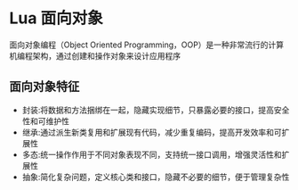 # Lua 面向对象
面向对象编程（Object Oriented Programming，OOP）是一种非常流行的计算机编程架构，通过创建和操作对象来设计应用程序

## 面向对象特征
* 封装:将数据和方法捆绑在一起，隐藏实现细节，只暴露必要的接口，提高安全性和可维护性
* 继承:通过派生新类复用和扩展现有代码，减少重复编码，提高开发效率和可扩展性
* 多态:统一操作作用于不同对象表现不同，支持统一接口调用，增强灵活性和扩展性
* 抽象:简化复杂问题，定义核心类和接口，隐藏不必要的细节，便于管理复杂性